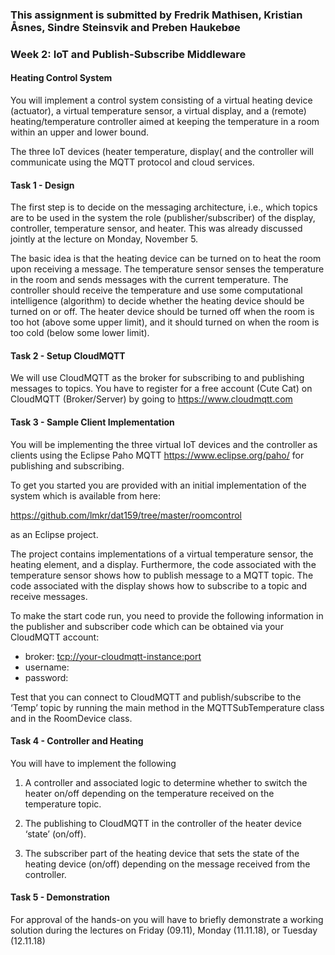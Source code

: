 ### This assignment is submitted by Fredrik Mathisen, Kristian Åsnes, Sindre Steinsvik and Preben Haukebøe

### Week 2: IoT and Publish-Subscribe Middleware

#### Heating Control System

You will implement a control system consisting of a virtual heating device (actuator), a virtual temperature sensor, a virtual display, and a (remote) heating/temperature controller aimed at keeping the temperature in a room within an upper and lower bound.

The three IoT devices (heater temperature, display( and the controller will communicate using the MQTT protocol and cloud services.  

#### Task 1 - Design

The first step is to decide on the messaging architecture, i.e., which topics are to be used in the system the role (publisher/subscriber) of the display, controller, temperature sensor, and heater. This was already discussed jointly at the lecture on Monday, November 5.  

The basic idea is that the heating device can be turned on to heat the room upon receiving a message. The temperature sensor senses the temperature in the room and sends messages with the current temperature. The controller should receive the temperature and use some computational intelligence (algorithm) to decide whether the heating device should be turned on or off. The heater device should be turned off when the room is too hot (above some upper limit), and it should turned on when the room is too cold (below some lower limit).

#### Task 2 - Setup CloudMQTT

We will use CloudMQTT as the broker for subscribing to and publishing messages to topics. You have to register for a free account (Cute Cat) on CloudMQTT (Broker/Server) by going to https://www.cloudmqtt.com

#### Task 3 - Sample Client Implementation

You will be implementing the three virtual IoT devices and the controller as clients using the Eclipse Paho MQTT https://www.eclipse.org/paho/ for publishing and subscribing.

To get you started you are provided with an initial implementation of the system which is available from here:

https://github.com/lmkr/dat159/tree/master/roomcontrol

as an Eclipse project.

The project contains implementations of a virtual temperature sensor, the heating element, and a display. Furthermore, the code associated with the temperature sensor shows how to publish message to a MQTT topic. The code associated with the display shows how to subscribe to a topic and receive messages.

To make the start code run, you need to provide the following information in the publisher and subscriber code which can be obtained via your CloudMQTT account:

  - broker: <tcp://your-cloudmqtt-instance:port>
  - username: <username-from-cloudmqtt>
  - password: <password-from-cloudmqtt>

Test that you can connect to CloudMQTT and publish/subscribe to the ‘Temp’ topic by running the main method in the MQTTSubTemperature class and in the RoomDevice class.

#### Task 4 - Controller and Heating

You will have to implement the following

1. A controller and associated logic to determine whether to switch the heater on/off depending on the temperature received on the temperature topic.

2. The publishing to CloudMQTT in the controller of the heater device ‘state’ (on/off).

3. The subscriber part of the heating device that sets the state of the heating device (on/off) depending on the message received from the controller.

#### Task 5 - Demonstration

For approval of the hands-on you will have to briefly demonstrate a working solution during the lectures on Friday (09.11), Monday (11.11.18), or Tuesday (12.11.18)

